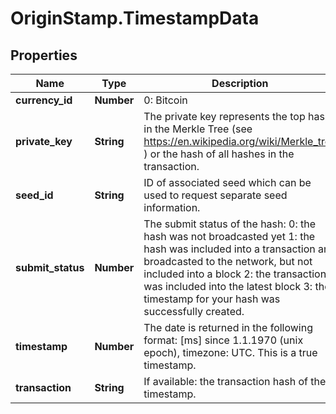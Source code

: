 # OriginStamp.TimestampData

## Properties
Name | Type | Description | Notes
------------ | ------------- | ------------- | -------------
**currency_id** | **Number** | 0: Bitcoin | [optional] 
**private_key** | **String** | The private key represents the top hash in the Merkle Tree (see https://en.wikipedia.org/wiki/Merkle_tree ) or the hash of all hashes in the transaction. | [optional] 
**seed_id** | **String** | ID of associated seed which can be used to request separate seed information. | [optional] 
**submit_status** | **Number** | The submit status of the hash:   0: the hash was not broadcasted yet  1: the hash was included into a transaction and broadcasted to the network, but not included into a block  2: the transaction was included into the latest block  3: the timestamp for your hash was successfully created. | [optional] 
**timestamp** | **Number** | The date is returned in the following format: [ms] since 1.1.1970 (unix epoch), timezone: UTC. This is a true timestamp. | [optional] 
**transaction** | **String** | If available: the transaction hash of the timestamp. | [optional] 


